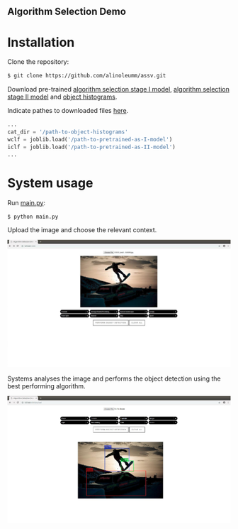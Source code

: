 ## Algorithm Selection Demo

# Installation

Clone the repository:

```bash
$ git clone https://github.com/alinoleumm/assv.git
```

Download pre-trained [algorithm selection stage I model](https://github.com/alinoleumm/assv/releases/download/v1.1/svc.sav), [algorithm selection stage II model](https://github.com/alinoleumm/assv/releases/download/v1.1/dt.sav) and [object histograms](https://github.com/alinoleumm/assv/releases/download/v1.1/object_histograms.tar.gz).

Indicate pathes to downloaded files [here](https://github.com/alinoleumm/assv/blob/master/main.py#L80-L82).

```python
...
cat_dir = '/path-to-object-histograms' 
wclf = joblib.load('/path-to-pretrained-as-I-model') 
iclf = joblib.load('/path-to-pretrained-as-II-model') 
...
```

# System usage

Run [main.py](https://github.com/alinoleumm/assv/blob/master/main.py):

```bash
$ python main.py
```

Upload the image and choose the relevant context.

![image selection and context description](demo1.jpg)

Systems analyses the image and performs the object detection using the best performing algorithm.

![result of object detection](demo2.jpg)

